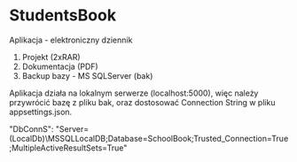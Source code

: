 # StudentsBook
Aplikacja - elektroniczny dziennik

1. Projekt (2xRAR)
2. Dokumentacja (PDF)
3. Backup bazy - MS SQLServer (bak)

Aplikacja działa na lokalnym serwerze (localhost:5000), więc należy przywrócić bazę z pliku bak, oraz dostosować Connection String w pliku appsettings.json.

"DbConnS": "Server=(LocalDb)\\MSSQLLocalDB;Database=SchoolBook;Trusted_Connection=True;MultipleActiveResultSets=True"
